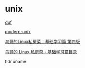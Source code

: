 # unix

[duf](https://github.com/muesli/duf)

[modern-unix](https://github.com/ibraheemdev/modern-unix)

[鸟哥的Linux私房菜：基础学习篇 第四版](https://wizardforcel.gitbooks.io/vbird-linux-basic-4e/content/index.html)

[鸟哥的 Linux 私房菜 - 基础学习篇目录](https://muicoder.github.io/linux_basic/)

tldr uname


